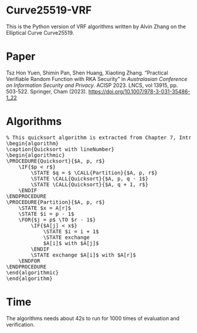 # Curve25519-VRF
This is the Python version of VRF algorithms written by Alvin Zhang on the Elliptical Curve Curve25519.

# Paper
Tsz Hon Yuen, Shimin Pan, Shen Huang, Xiaoting Zhang. ”Practical Verifiable Random Function with RKA Security” in _Australasian Conference on Information Security and Privacy_. ACISP 2023. LNCS, vol 13915, pp. 503-522. Springer, Cham (2023). https://doi.org/10.1007/978-3-031-35486-1_22

# Algorithms
<pre class="pseudocode" lineNumber="true">
% This quicksort algorithm is extracted from Chapter 7, Introduction to Algorithms (3rd edition)
\begin{algorithm}
\caption{Quicksort with lineNumber}
\begin{algorithmic}
\PROCEDURE{Quicksort}{$A, p, r$}
    \IF{$p < r$} 
        \STATE $q = $ \CALL{Partition}{$A, p, r$}
        \STATE \CALL{Quicksort}{$A, p, q - 1$}
        \STATE \CALL{Quicksort}{$A, q + 1, r$}
    \ENDIF
\ENDPROCEDURE
\PROCEDURE{Partition}{$A, p, r$}
    \STATE $x = A[r]$
    \STATE $i = p - 1$
    \FOR{$j = p$ \TO $r - 1$}
        \IF{$A[j] < x$}
            \STATE $i = i + 1$
            \STATE exchange
            $A[i]$ with $A[j]$
        \ENDIF
        \STATE exchange $A[i]$ with $A[r]$
    \ENDFOR
\ENDPROCEDURE
\end{algorithmic}
\end{algorithm}
</pre>

# Time
The algorithms needs about 42s to run for 1000 times of evaluation and verification.
